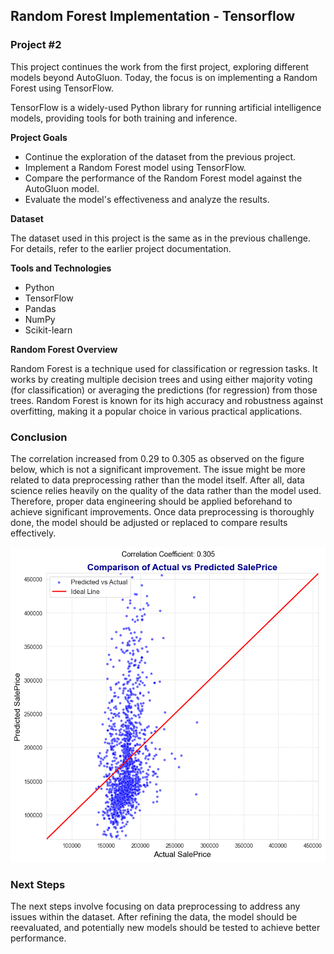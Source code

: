 ## Random Forest Implementation - Tensorflow
### Project #2

This project continues the work from the first project, exploring different models beyond AutoGluon. Today, the focus is on implementing a Random Forest using TensorFlow.

TensorFlow is a widely-used Python library for running artificial intelligence models, providing tools for both training and inference.

**Project Goals** 

* Continue the exploration of the dataset from the previous project.
* Implement a Random Forest model using TensorFlow.
* Compare the performance of the Random Forest model against the AutoGluon model.
* Evaluate the model's effectiveness and analyze the results.

**Dataset**

The dataset used in this project is the same as in the previous challenge. For details, refer to the earlier project documentation.

**Tools and Technologies**

* Python
* TensorFlow
* Pandas
* NumPy
* Scikit-learn

**Random Forest Overview**

Random Forest is a technique used for classification or regression tasks. It works by creating multiple decision trees and using either majority voting (for classification) or averaging the predictions (for regression) from those trees. Random Forest is known for its high accuracy and robustness against overfitting, making it a popular choice in various practical applications.

### Conclusion

The correlation increased from 0.29 to 0.305 as observed on the figure below, which is not a significant improvement. The issue might be more related to data preprocessing rather than the model itself. After all, data science relies heavily on the quality of the data rather than the model used. Therefore, proper data engineering should be applied beforehand to achieve significant improvements. Once data preprocessing is thoroughly done, the model should be adjusted or replaced to compare results effectively.

![output](output/output.png)

### Next Steps

The next steps involve focusing on data preprocessing to address any issues within the dataset. After refining the data, the model should be reevaluated, and potentially new models should be tested to achieve better performance.

